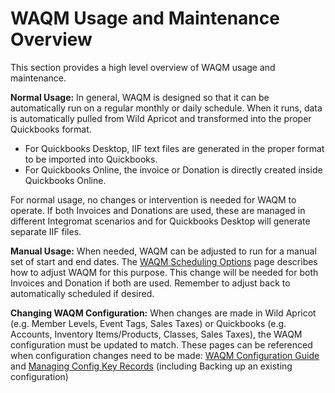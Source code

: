 # WAQM Usage and Maintenance Overview

This section provides a high level overview of WAQM usage and maintenance.

**Normal Usage:**  In general, WAQM is designed so that it can be automatically run on a regular monthly or daily schedule.   When it runs, data is automatically pulled from Wild Apricot and transformed into the proper Quickbooks format.   

* For Quickbooks Desktop, IIF text files are generated in the proper format to be imported into Quickbooks.   
* For Quickbooks Online, the invoice or Donation is directly created inside Quickbooks Online.  

For normal usage, no changes or intervention is needed for WAQM to operate.  If both Invoices and Donations are used, these are managed in different Integromat scenarios and for Quickbooks Desktop will generate separate IIF files.

**Manual Usage:**   When needed, WAQM can be adjusted to run for a manual set of start and end dates.   The [WAQM Scheduling Options](../waqm-maintenance/waqm-scheduling-options.md) page describes how to adjust WAQM for this purpose.   This change will be needed for both Invoices and Donation if both are used.  Remember to adjust back to automatically scheduled if desired.

**Changing WAQM Configuration:**    When changes are made in Wild Apricot \(e.g. Member Levels, Event Tags, Sales Taxes\) or Quickbooks  \(e.g. Accounts, Inventory Items/Products, Classes, Sales Taxes\), the WAQM configuration must be updated to match.   These pages can be referenced when configuration changes need to be made: [WAQM Configuration Guide](../waqm-config-reference/waqm-configuration-guide.md) and  [Managing Config Key Records](../waqm-maintenance/managing-config-key-records.md) \(including Backing up an existing configuration\)



